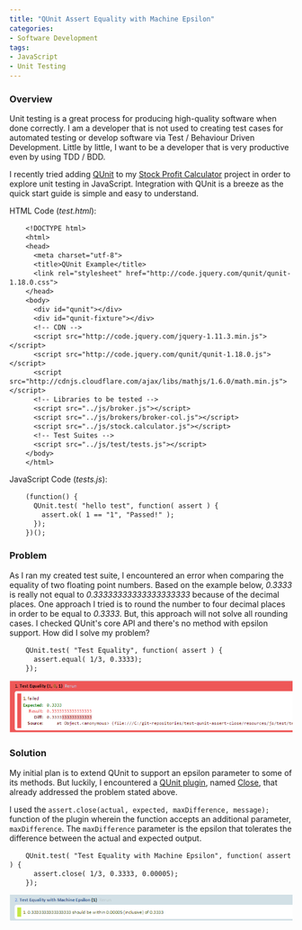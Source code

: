 ```yaml
---
title: "QUnit Assert Equality with Machine Epsilon"
categories:
- Software Development
tags:
- JavaScript
- Unit Testing
---
```


### Overview
Unit testing is a great process for producing high-quality software when done correctly. I am a developer that is not used to creating test cases for automated testing or develop software via Test / Behaviour Driven Development. Little by little, I want to be a developer that is very productive even by using TDD / BDD.

I recently tried adding [QUnit][qunit] to my [Stock Profit Calculator][stock-calc] project in order to explore unit testing in JavaScript. Integration with QUnit is a breeze as the quick start guide is simple and easy to understand.

HTML Code (*test.html*):

        <!DOCTYPE html>
        <html>
        <head>
          <meta charset="utf-8">
          <title>QUnit Example</title>
          <link rel="stylesheet" href="http://code.jquery.com/qunit/qunit-1.18.0.css">
        </head>
        <body>
          <div id="qunit"></div>
          <div id="qunit-fixture"></div>
          <!-- CDN -->
          <script src="http://code.jquery.com/jquery-1.11.3.min.js"></script>
          <script src="http://code.jquery.com/qunit/qunit-1.18.0.js"></script>
          <script src="http://cdnjs.cloudflare.com/ajax/libs/mathjs/1.6.0/math.min.js"></script>
          <!-- Libraries to be tested -->
          <script src="../js/broker.js"></script>
          <script src="../js/brokers/broker-col.js"></script>
          <script src="../js/stock.calculator.js"></script>
          <!-- Test Suites -->
          <script src="../js/test/tests.js"></script>
        </body>
        </html>

JavaScript Code (*tests.js*):

        (function() {
          QUnit.test( "hello test", function( assert ) {
            assert.ok( 1 == "1", "Passed!" );
          });
        })();

### Problem
As I ran my created test suite, I encountered an error when comparing the equality of two floating point numbers. Based on the example below, *0.3333* is really not equal to *0.33333333333333333333* because of the decimal places. One approach I tried is to round the number to four decimal places in order to be equal to *0.3333*. But, this approach will not solve all rounding cases. I checked QUnit's core API and there's no method with epsilon support. How did I solve my problem?

        QUnit.test( "Test Equality", function( assert ) {
          assert.equal( 1/3, 0.3333);
        });

![alt text](/assets/img/blog/qunit-assert-epsilon/qunit-assert-problem-1.png "QUnit Assert Problem #1")

### Solution
My initial plan is to extend QUnit to support an epsilon parameter to some of its methods. But luckily, I encountered a [QUnit plugin][qunit-plugins], named [Close][qunit-assert-close], that already addressed the problem stated above.

I used the `assert.close(actual, expected, maxDifference, message);` function of the plugin wherein the function accepts an additional parameter, `maxDifference`. The `maxDifference` parameter is the epsilon that tolerates the difference between the actual and expected output.

        QUnit.test( "Test Equality with Machine Epsilon", function( assert ) {
          assert.close( 1/3, 0.3333, 0.00005);
        });

![alt text](/assets/img/blog/qunit-assert-epsilon/qunit-assert-solution-1.png "QUnit Assert Solution #1")

[qunit]: https://qunitjs.com/
[qunit-plugins]: https://qunitjs.com/plugins/
[qunit-assert-close]: https://github.com/JamesMGreene/qunit-assert-close
[stock-calc]: /project/stock-profit-calculator/
